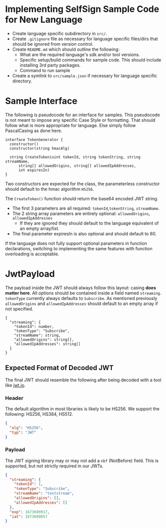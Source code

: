 # Implementing SelfSign Sample Code for New Language
* Create language specific subdirectory in `src/`.
* Create `.gitignore` file as necessary for language specific files/dirs that should be ignored from version control.
* Create `README.md` which should outline the following:
  * What are the required language's sdk and/or tool versions.
  * Specific setup/build commands for sample code. This should include installing 3rd party packages.
  * Command to run sample
* Create a symlink to `src/sample.json` if necessary for language specific directory.

# Sample Interface
The following is pseudocode for an interface for samples. This pseudocode is not meant to impose any specific Case Style
or formatting. That should follow what is more appropriate for language. Else simply follow PascalCasing as done here.
```pseudo-code
interface TokenGenerator {
  constructor()
  constructor(string hmacAlg)

  string CreateToken(uint tokenId, string tokenString, string streamName,
      string[] allowedOrigins, string[] allowedIpAddresses,
      int expiresIn)
}
```

Two constructors are expected for the class, the parameterless constructor should default to the hmac algorithm `HS256`.

The `CreateToken()` function should return the base64 encoded JWT string.
* The first 3 parameters are all required: `tokenId`,`tokenString`, `streamName`.
* The 2 string array parameters are entirely optional: `allowedOrigins`, `allowedIpAddresses`
  * If they are ignored they should default to the language equivalent of an empty array/list.
* The final parameter expiresIn is also optional and should default to 60.

If the language does not fully support optional parameters in function declarations, switching to implementing the same
features with function overloading is acceptable.

# JwtPayload
The payload inside the JWT should always follow this layout: casing **does matter here**. All options should be
contained inside a field named `streaming`. `tokenType` currently always defaults to `Subscribe`. As mentioned
previously `allowedOrigins` and `allowedIpAddresses` should default to an empty array if not specified.
```psuedojson
{
  "streaming": {
    "tokenId": number,
    "tokenType": "Subscribe",
    "streamName": string,
    "allowedOrigins": string[],
    "allowedIpAddresses": string[]
  }
}
```

## Expected Format of Decoded JWT
The final JWT should resemble the following after being decoded with a tool like [jwt.io](http://jwt.io).

### Header
The default algorithm in most libraries is likely to be HS256.
We support the following: HS256, HS384, HS512.
```json
{
  "alg": "HS256",
  "typ": "JWT"
}
```

### Payload
The JWT signing library may or may not add a `nbf` (NotBefore) field.
This is supported, but not strictly required in our JWTs.
```json
{
  "streaming": {
    "tokenId": 1,
    "tokenType": "Subscribe",
    "streamName": "teststream",
    "allowedOrigins": [],
    "allowedIpAddresses": []
  },
  "exp": 1673600917,
  "iat": 1673600857
}
```